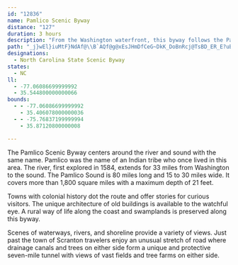 ```yaml
---
id: "12836"
name: Pamlico Scenic Byway
distance: "127"
duration: 3 hours
description: "From the Washington waterfront, this byway follows the Pamlico River to the Pamlico Sound and to the junction with Croatan Sound."
path: "_j}wEl}iuMtF}NdAf@\\B`AQf@g@xEsJHmDfCeG~DkK_DoBnRcj@TsBD_ER_E?uBRy@C}A|EaHlA{Bn@sCxBwM|AyLOqTNe`@FcBRyA^uAlYil@vHkPrCsDfC{B|ByA~PiM`GaGnA_BdKsKxB{AzAYnLQxAQvDcA~FwDzVkTxGsHrAwBv@iC|DiL|G{TbHqVQ{QOsEw@kEsHs[]aB[wDPyDfBkHRkBDwBE{As@yD}CoGgCyEuCgEwByBcGsEcNuGoEeERYnBa@j@]lAgA|DgFz@cBdE_PdBWv@?jA~@bBfBhAj@dAKlAe@nKaG~DgBrA]lE}B|BkATa@H]Cg@KkBOy@aHq\\oAmCqD{FiFgJWy@{CkGy@mY?_HOuIYsAkF{NiDiNmCgNEuGDaELw@xAoGh@iEc@kP_BoL}AuOu@gLgHeg@][r@sJT}PXkG?cJXiWn@aFfDuO~@eDj@sArB{C`CyC~iAo}A|@{Bd@sBrW}xBbByKnAmHv@aDvnAelClHwYZqCF{AIkBqCuh@LgDxCy_@\\eBdAeDdAoBvAiBrAmAnAu@t^yL|BaArCw@rEiBnBiAtp@ik@rA}@hAg@lCy@vHg@pI_AtCcA|BoAfEmDxBkDrAyChTij@~b@_fA|V{o@lFgN|DoMvAsFhGiTfDiK~@wDNcB\\qY`@eNfCua@X{LIaEUkAmAsCcGaJyQq]{GoLwGgI}JgJmR}OuAeBaA_CyJ_\\mAkD}AmCwIuMeAaDm@wCcB}Ku@aIImCKeGJkBKiFZuFTgIeAsj@SgDq@mEaGaZgCu@oAq@yEgDs@_@yDuAmSkGsBmAa_@iXaAa@eBWmCFyXxFuMjDwCZy@GmASiAc@wJaGaHyDuQ}ImSyMyDaB_BYcg@gDsT~@iBXkHd@e_@nGwH|AcEb@qLj@qE^oABuMcAaDm@{@e@{^sXeEkDuDqEsNmWcqAccCeN}PgC_CyByAyV{KsTeKcKwMcHmJkL{N}DmGmEeJoBqFwBaHuBuKsAaKo@aImDc|BEkHD[CmHc@oIKsFk@ya@QsBk@eDkMk]iA{Ew@gHO_FBoFpDeeAZeChCsNfC}Lr@_FbDcs@NaK_@oFMq@cAsD{@aCqB_Es\\an@}CgGyBeFiAaJOgSs@_Nm@iD_BkFeQyg@_AyDWsBeFww@g@_Fe@}BoAiEkH_TyAmD}GoNwJmO_OiQyAuCi@cBi@uCaF}ZUyBOuDDsCNgCb@_Cb@_B`B{D`RgY~@{BnCgLb@sCTkD~@wWl@uDrAyEbWkt@v\\obAlIqUpBmD~CgDfAy@dCqAfCs@|Dg@hC@rjArHpYXb|@\\rDXxATr]jH~Y`D`qBvRnMvAfFF|y@_@|BKhC[|Cs@bC_AxBiAdD{BxPkOlAw@dRuIjmAkh@bBeApA{A`BsCvFmMrAoD`Jca@d@cDjKchDhIa{Av@{Ct@yAhBaCjEyElX}W~tAavAzLiMpk@uk@z@Ql@_@`@?nl@{IrBm@~BsAnw@aq@fAwAhAaCxPee@~@yBd@e@nOwJU_Aw@kAyDaDuJoGmJyDsAq@yi@_a@qFaFqJgKaKfMi@^OmGo@aHsAaImBwGsGyOyOia@{K}WsHqPiPw`@u`@yaAeG}PGeAVqA`DiGrAeEh@uCn@sHHyBDkDCaKQaD]gBeAmCmEgJsCwDiA{@qSgMcUoSsBaBiGgDyQmImAkAu@uA_@sAUcB?{BNsA|DcMhAkCrFaKbCkF`\\_w@|BuFPq@tIq^r@_EdNmdAnD_ZxCsp@jFsdAe@ui@MiD[}DiR_pBm@yEe@aByCaHcB}EiBwGaEaUoBkRy@aGmGo_@mA}GuAsFyPqa@_LcVsFqQeMoYcEaFyLaKoGaDsJkD{CuA}QgLiEyC{FwFmKeLgC}BoO}Lu@eAo@_B_@{AS}C|Aqj@GqFq@uEi@gBsBkEuGgKaAmBgAoD[yDw@_OG_On@c]YuYHiEZgIEwDyAuh@aDaR}Isz@iEwUYsBcDq\\cPkaAOyBKqDJcJEaBs@yDuAeCgWc_@gBmAuCkA}DuBeOgNgDgCyC_B{W}KoFeBaSsHkg@iOy@m@g@q@Qm@I_@CgALwA|Hac@hF{Z|BcL`Ikd@|AsHC}@oBeL@y@b@mCESyCmDiBsCy@}@}CoBcTmL}FoD}VaQmSiOcD_DkyC_mD}}BaoC{^yb@}CkCmCyA_Cy@eAS{Kq@{eIqc@sCUmBe@oDyAsBwAcCiCsBaDcfAksCu@gDi@aEOwE@aAdKgeBXiE^gBxdAeiBnd@}w@rQsZtQw[nd@uw@`g@q}@xB{En@eCl@uDVwE?uCgG{xAQoAm@}BeA{BiA_BsC_DigA_cA__@aSsY}Po@YulAwVw~Ap@_qBhMghAxGwC@kAGmDk@_A_@gBy@iCsB_BqB_R{\\mCiDy@u@_BgAy@e@is@iXsAY}E_@c|GrA}lAr@i_ClBcALiBh@s@f@sf@vb@w~AvvAqJrHm`BtxA{[bYiB|@iCb@oo@zE_B?wBSyAk@iCmBwgDaxCmFgEWGe@F"
designations:
  - North Carolina State Scenic Byway
states:
  - NC
ll:
  - -77.06086699999992
  - 35.544800000000066
bounds:
  - - -77.06086699999992
    - 35.406078000000036
  - - -75.76837199999994
    - 35.87120800000008

---
```


The Pamlico Scenic Byway centers around the river and sound with the same name. Pamlico was the name of an Indian tribe who once lived in this area. The river, first explored in 1584, extends for 33 miles from Washington to the sound. The Pamlico Sound is 80 miles long and 15 to 30 miles wide. It covers more than 1,800
square miles with a maximum depth of 21 feet.

Towns with colonial history dot the route and offer stories for curious visitors. The unique architecture of old buildings is available to the watchful eye. A rural way of life along the coast and swamplands is preserved along this byway.

Scenes of waterways, rivers, and shoreline provide a variety of views. Just past the town of Scranton travelers enjoy an unusual stretch of road where drainage canals and trees on either side form
a unique and protective seven-mile tunnel with views of vast fields and tree farms on either side.


